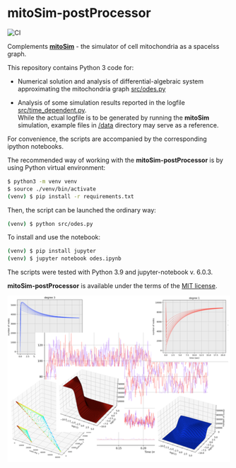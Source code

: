 # mitoSim-postProcessor

![CI](https://github.com/vsukhor/mitoSim-postProcessor/actions/workflows/wf1.yml/badge.svg)

Complements [**mitoSim**](https://github.com/vsukhor/mitoSim) - the simulator of cell mitochondria 
as a spacelss graph.

This repository contains Python 3 code for:

* Numerical solution and analysis of differential-algebraic system approximating 
  the mitochondria graph [src/odes.py](src/odes.py)

* Analysis of some simulation results reported in the 
  logfile [src/time_dependent.py](src/time_dependent.py).  
While the actual logfile is to be generated by running the **mitoSim** simulation, example
  files in [/data](/data) directory may serve as a reference.

For convenience, the scripts are accompanied by the corresponding ipython notebooks.

The recommended way of working with the **mitoSim-postProcessor** is by using Python 
virtual environment:

```bash
$ python3 -m venv venv  
$ source ./venv/bin/activate  
(venv) $ pip install -r requirements.txt   
```
Then, the script can be launched the ordinary way:

```bash
(venv) $ python src/odes.py   
```
To install and use the notebook:

```bash
(venv) $ pip install jupyter  
(venv) $ jupyter notebook odes.ipynb   
```
The scripts were tested with Python 3.9 and jupyter-notebook v. 6.0.3.

**mitoSim-postProcessor** is available under the terms of the [MIT license](LICENSE.md).

![col](imgs/img.png)
